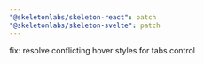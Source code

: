 ```yaml
---
"@skeletonlabs/skeleton-react": patch
"@skeletonlabs/skeleton-svelte": patch
---
```


fix: resolve conflicting hover styles for tabs control
  